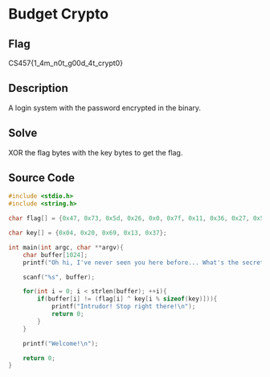 # Budget Crypto

## Flag

CS457{1_4m_n0t_g00d_4t_crypt0}

## Description

A login system with the password encrypted in the binary.

## Solve

XOR the flag bytes with the key bytes to get the flag.

## Source Code

```c
#include <stdio.h>
#include <string.h>

char flag[] = {0x47, 0x73, 0x5d, 0x26, 0x0, 0x7f, 0x11, 0x36, 0x27, 0x5a, 0x5b, 0x4e, 0x59, 0x67, 0x68, 0x63, 0x10, 0x59, 0x77, 0x68, 0x30, 0x54, 0x36, 0x70, 0x45, 0x7d, 0x50, 0x1d, 0x23, 0x4a};

char key[] = {0x04, 0x20, 0x69, 0x13, 0x37};

int main(int argc, char **argv){
    char buffer[1024];
    printf("Oh hi, I've never seen you here before... What's the secret passcode?\n> ");

    scanf("%s", buffer);

    for(int i = 0; i < strlen(buffer); ++i){
        if(buffer[i] != (flag[i] ^ key[i % sizeof(key)])){
            printf("Intrudor! Stop right there!\n");
            return 0;
        }
    }

    printf("Welcome!\n");

    return 0;
}
```